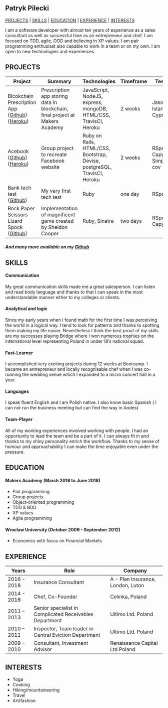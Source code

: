 ## Patryk Pilecki

[PROJECTS](#projects) | [SKILLS](#skills) | [EDUCATION](#education) | [EXPERIENCE](#experience) | [INTERESTS](#interests)

I am a software developer with almost ten years of experience as a sales consultant as well as successful time as an entrepreneur and chef. I am focused on TDD, agile, OOD and believing in XP values. I am pair programming enthusiast also capable to work in a team or on my own. I am open to new technologies and experiences.

## PROJECTS

| Project       | Summary       | Technologies  | Timeframe | Testing |
| ------------- |---------------| --------------|-----------|---------|
| Blcokchain Prescription App ([Github](https://github.com/Daniel57910/blockchain_project)) ([Heroku](https://secure-everglades-20518.herokuapp.com/))| Prescription app storing data in blockchain, final project at Makers Academy | JavaScript, NodeJS, express, mongoDB, HTML/CSS, TravisCI, Heroku | 2 weeks | Jasmine, Istanbul, Cypress |
| Acebook ([Github](https://github.com/Pil3q/acebook-byte-2)) ([Heroku](https://acebook-project.herokuapp.com/))| Group project to recreate Facebook website | Ruby on Rails, HTML/CSS, Bootstrap, Devise, postgreSQL, TravisCI, Heroku | 2 weeks | RSpec, Capybara, Simple-cov |
| Bank tech test ([Github](https://github.com/Pil3q/bank_tech_test)) | My very first tech test | Ruby | one day |RSpec |
| Rock Paper Scissors Lizard Spock ([Github](https://github.com/Pil3q/rps-challenge)) | Implementation of magnificent game created by Sheldon Cooper| Ruby, Sinatra | two days | RSpec, Capybara |

##### And many more available on my [Github](https://github.com/Pil3q?tab=repositories)

## SKILLS

#### Communication

My great communication skills made me a great salesperson. I can listen and read body language and thanks to that I can speak in the most understandable manner either to my colleges or clients.

#### Analytical and logic

Since my early years when I found math for the first time I was perceiving the world in a logical way. I tend to look for patterns and thanks to spotting them making my life easier. Nevertheless I think the best proof of my skills are my successes playing Bridge where I won numerous trophies on the international level representing Poland in under 18’s national squad.

#### Fast-Learner

I accomplished very exciting projects during 12 weeks at Bootcamp. I became an entrepreneur and locally recognisable chef when I was co-running the wedding venue which I expanded to a micro concert hall in a year.

#### Languages

I speak fluent English and I am Polish native. I also know basic Spanish ( I can not run the business meeting but can find the way in Andes)

#### Team-Player

All of my working experiences involved working with people. I had an opportunity to lead the team and be a part of it. I can always fit in and thanks to my shiny personality enrich the workflow. Thanks to my sense of humour and approachability I can make the time enjoyable even under the pressure.

## EDUCATION

#### Makers Academy (March 2018 to June 2018)

- Pair programming
- Group projects
- Object-oriented programming
- TDD & BDD
- XP values
- Agile programming

#### Wroclaw University (October 2009 - September 2012)

- Economics with focus on Financial Markets

## EXPERIENCE

| Years | Role | Company |
|------ |------------------------------|-------------|
|2016 - 2018 | Insurance Consultant | A - Plan Insurance, London, Luton
|2014 - 2016 | Chef, Co-Founder | Celinka, Poland
|2011 – 2013| Senior specialist in Complicated Receivables Department | Ultimo Ltd. Poland|
|2010 – 2011| Inspector, Team leader in Central Eviction Department | Ultimo Ltd. Poland
|2009 – 2010| Consultant, Investment Advisor |Renaissance Capital Ltd Poland|

## INTERESTS

- Yoga
- Cooking
- Hiking/mountaineering
- Travel
- Art/fashion
